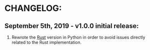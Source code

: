 # CHANGELOG:

## September 5th, 2019 - v1.0.0 initial release:
1. Rewrote the [Rust](https://github.com/JosephTLyons/andromeda_rust) version in
   Python in order to avoid issues directly related to the Rust implementation.
